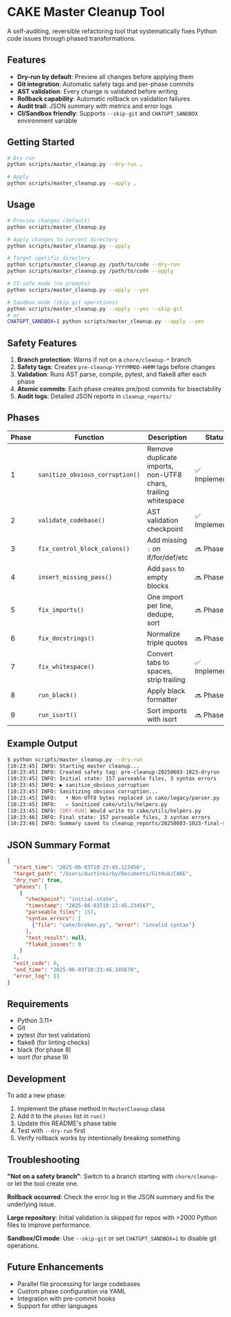 # CAKE Master Cleanup Tool

A self-auditing, reversible refactoring tool that systematically fixes Python code issues through phased transformations.

## Features

- **Dry-run by default**: Preview all changes before applying them
- **Git integration**: Automatic safety tags and per-phase commits
- **AST validation**: Every change is validated before writing
- **Rollback capability**: Automatic rollback on validation failures
- **Audit trail**: JSON summary with metrics and error logs
- **CI/Sandbox friendly**: Supports `--skip-git` and `CHATGPT_SANDBOX` environment variable

## Getting Started

```bash
# Dry run
python scripts/master_cleanup.py --dry-run .

# Apply
python scripts/master_cleanup.py --apply .
```

## Usage

```bash
# Preview changes (default)
python scripts/master_cleanup.py

# Apply changes to current directory
python scripts/master_cleanup.py --apply

# Target specific directory
python scripts/master_cleanup.py /path/to/code --dry-run
python scripts/master_cleanup.py /path/to/code --apply

# CI-safe mode (no prompts)
python scripts/master_cleanup.py --apply --yes

# Sandbox mode (skip git operations)
python scripts/master_cleanup.py --apply --yes --skip-git
# or
CHATGPT_SANDBOX=1 python scripts/master_cleanup.py --apply --yes
```

## Safety Features

1. **Branch protection**: Warns if not on a `chore/cleanup-*` branch
2. **Safety tags**: Creates `pre-cleanup-YYYYMMDD-HHMM` tags before changes
3. **Validation**: Runs AST parse, compile, pytest, and flake8 after each phase
4. **Atomic commits**: Each phase creates pre/post commits for bisectability
5. **Audit logs**: Detailed JSON reports in `cleanup_reports/`

## Phases

| Phase | Function | Description | Status |
|-------|----------|-------------|--------|
| 1 | `sanitize_obvious_corruption()` | Remove duplicate imports, non-UTF8 chars, trailing whitespace | ✅ Implemented |
| 2 | `validate_codebase()` | AST validation checkpoint | ✅ Implemented |
| 3 | `fix_control_block_colons()` | Add missing `:` on if/for/def/etc | 🔜 Phase 2 |
| 4 | `insert_missing_pass()` | Add `pass` to empty blocks | 🔜 Phase 2 |
| 5 | `fix_imports()` | One import per line, dedupe, sort | 🔜 Phase 3 |
| 6 | `fix_docstrings()` | Normalize triple quotes | 🔜 Phase 3 |
| 7 | `fix_whitespace()` | Convert tabs to spaces, strip trailing | ✅ Implemented |
| 8 | `run_black()` | Apply black formatter | 🔜 Phase 4 |
| 9 | `run_isort()` | Sort imports with isort | 🔜 Phase 4 |

## Example Output

```bash
$ python scripts/master_cleanup.py --dry-run
[10:23:45] INFO: Starting master cleanup...
[10:23:45] INFO: Created safety tag: pre-cleanup-20250603-1023-dryrun
[10:23:45] INFO: Initial state: 157 parseable files, 3 syntax errors
[10:23:45] INFO: ▶ sanitize_obvious_corruption
[10:23:45] INFO: Sanitizing obvious corruption...
[10:23:45] INFO:   • Non-UTF8 bytes replaced in cake/legacy/parser.py
[10:23:45] INFO:   ✓ Sanitized cake/utils/helpers.py
[10:23:45] INFO: [DRY-RUN] Would write to cake/utils/helpers.py
[10:23:46] INFO: Final state: 157 parseable files, 3 syntax errors
[10:23:46] INFO: Summary saved to cleanup_reports/20250603-1023-final-state-summary.json
```

## JSON Summary Format

```json
{
  "start_time": "2025-06-03T10:23:45.123456",
  "target_path": "/Users/dustinkirby/Documents/GitHub/CAKE",
  "dry_run": true,
  "phases": [
    {
      "checkpoint": "initial-state",
      "timestamp": "2025-06-03T10:23:45.234567",
      "parseable_files": 157,
      "syntax_errors": [
        {"file": "cake/broken.py", "error": "invalid syntax"}
      ],
      "test_result": null,
      "flake8_issues": 0
    }
  ],
  "exit_code": 0,
  "end_time": "2025-06-03T10:23:46.345678",
  "error_log": []
}
```

## Requirements

- Python 3.11+
- Git
- pytest (for test validation)
- flake8 (for linting checks)
- black (for phase 8)
- isort (for phase 9)

## Development

To add a new phase:

1. Implement the phase method in `MasterCleanup` class
2. Add it to the `phases` list in `run()`
3. Update this README's phase table
4. Test with `--dry-run` first
5. Verify rollback works by intentionally breaking something

## Troubleshooting

**"Not on a safety branch"**: Switch to a branch starting with `chore/cleanup-` or let the tool create one.

**Rollback occurred**: Check the error log in the JSON summary and fix the underlying issue.

**Large repository**: Initial validation is skipped for repos with >2000 Python files to improve performance.

**Sandbox/CI mode**: Use `--skip-git` or set `CHATGPT_SANDBOX=1` to disable git operations.

## Future Enhancements

- Parallel file processing for large codebases
- Custom phase configuration via YAML
- Integration with pre-commit hooks
- Support for other languages